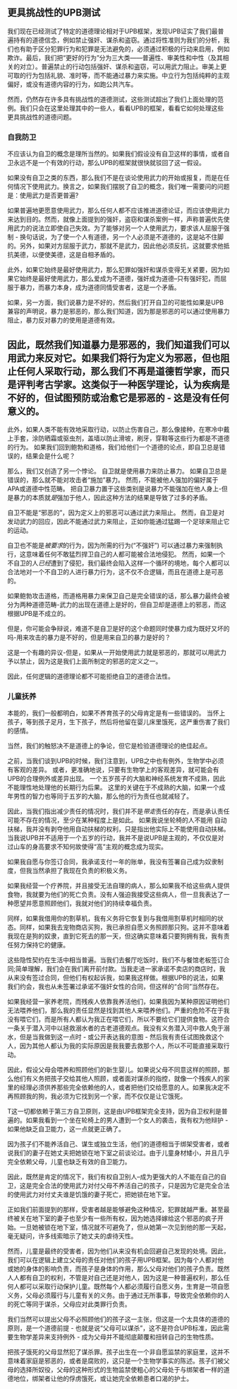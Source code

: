 ## 更具挑战性的UPB测试

我们现在已经测试了特定的道德理论相对于UPB框架，发现UPB证实了我们最普遍持有的道德信念，例如禁止强奸、谋杀和盗窃。通过将性准则为我们的分析，我们也有助于区分犯罪行为和犯罪是无法避免的，必须通过积极的行动来启用，例如欺诈。最后，我们把“更好的行为”分为三大类——普遍性、审美性和中性（及其相关的对立）。普遍禁止的行动包括强奸、谋杀和盗窃，可以用武力阻止。审美上更可取的行为包括礼貌、准时等，而不能通过暴力来实施。中立行为包括纯粹的主观偏好，或没有道德内容的行为，如跑公共汽车。

然而，仍然存在许多具有挑战性的道德测试，这些测试超出了我们上面处理的范例。我们只会在这里处理其中的一些人，看看UPB的框架，看看它如何处理这些更具挑战性的道德问题。

### 自我防卫

不应该认为自卫的概念是理所当然的。如果我们假设没有自卫这样的事情，或者自卫永远不是一个有效的行动，那么UPB的框架就很快就驳回了这一假设。 

如果没有自卫之类的东西，那么我们不是在谈论使用武力的开始或报复，而是在任何情况下使用武力。换言之，如果我们摆脱了自卫的概念，我们唯一需要问的问题是：使用武力是否更普遍?

如果普遍地更愿意使用武力，那么任何人都不应该推进道德论证，而应该使用武力来达到目的。然而，就像上面提到的强奸，盗窃和谋杀案例一样，声称普遍优先使用武力的说法立即使自己失效。为了能够对另一个人使用武力，要求该人屈服于强制 - 换句话说，为了使一个人有道德，另一个人必须是不道德的，这是站不住脚的。另外，如果对方屈服于武力，那就不是武力，因此他必须反抗，这就要求他抵抗美德，以便使美德，这是自相矛盾的。

此外，如果它始终是最好使用武力，那么犯罪如强奸和谋杀变得无关紧要，因为如果它始终是最好使用武力，那么爱成为不道德，强奸成为道德–只有强奸犯，而屈服于暴力，而暴力本身，成为道德同情受害者，这是一个矛盾。

如果，另一方面，我们说暴力是不好的，然后我们打开自卫的可能性如果是UPB兼容的声明说，暴力是邪恶的，那么我们知道，因为那是邪恶的可以通过使用暴力阻止，暴力反对暴力的使用是道德有效。

因此，既然我们知道暴力是邪恶的，我们知道我们可以用武力来反对它。如果我们将行为定义为邪恶，但也阻止任何人采取行动，那么我们不再是道德哲学家，而只是评判考古学家。这类似于一种医学理论，认为疾病是不好的，但试图预防或治愈它是邪恶的 - 这是没有任何意义的。
---------
此外，如果人类不能有效地采取行动，以防止伤害自己，那么像接种，在寒冷中戴上手套，涂防晒霜或驱虫剂，盖墙以防止滑坡，刷牙，穿鞋等这些行为都是不道德的行为。 如果我们回到鲍勃和道格，我们给他们一个道德的论点，即自卫总是错误的，结果会是什么呢？

那么，我们又创造了另一个悖论。 自卫就是使用暴力来防止暴力。 如果自卫总是错误的，那么就不能对攻击者“施加”暴力。 然而，不能被他人强加的偏好属于APA或道德中性范畴。 把自卫暴力置于这些类别是说暴力不能强加在他人身上-但是暴力的本质就*是*强加于他人，因此这种方法的结果是导致了过多的矛盾。

自卫不能是“邪恶的”，因为定义上的邪恶可以通过武力来阻止。 然而，自卫是对发动武力的回应，因此不能通过武力来阻止，正如你能通过猛踢一个足球来阻止它的运动。

自卫也不能是*被要求*的行为，因为所需的行为(“不强奸”) 可以通过暴力来强制执行，这意味着任何不敢猛烈捍卫自己的人都可能被合法地侵犯。 然而，如果一个不自卫的人*已经*遭到了侵犯，我们最终会陷入这样一个循环的境地，每个人都可以合法地对一个不自卫的人进行暴力行为，这不仅不合逻辑，而且在道德上是可恶的。

如果鲍勃攻击道格，而道格用暴力来保卫自己是完全错误的话，那么暴力最终会被分为两种道德范畴-武力的出现在道德上是好的，但自卫却是道德上的邪恶，而这根据UPB是不成立的。

但是，你可能会争辩说，难道不是自卫是好的这个命题同时使暴力成为既好又坏的吗-用来攻击的暴力是不好的，但是用来自卫的暴力是好的？

这是一个有趣的异议-但是，如果从一开始使用武力就是邪恶的，那就可以用武力予以禁止，因为这是我们上面所制定的邪恶的定义之一。

因此，任何逻辑的道德理论都不可能拒绝自卫的道德合法性。

### 儿童抚养

本能的，我们一般都明白，如果不养育孩子的父母肯定是有一些错误的。 当怀上孩子，等到孩子足月，生下孩子，然后将他留在婴儿床里饿死，这严重伤害了我们的感情。

当然，我们的触怒决不是道德上的争论，但它是检验道德理论的绝佳起点。

之前，当我们谈到UPB的时候，我们注意到，UPB之中也有例外，生物学中必须有客观的差异。 或者，更准确地说，只要有生物学上的客观差异，就可能会有UPB的合理例外或差异出现。 一个五岁孩子的大脑和神经系统发育不成熟，因此不能理性地处理他的长期行为后果。 这里的关键在于不成熟的大脑，如果一个成年男性的智力也等同于五岁的大脑，那么他的行为责任也就减轻了。

因此，当我们指出减少责任的情况时，我们并不是*带走*责任的存在，而是承认责任可能不存在的情况，至少在某种程度上是如此。 如果我说坐轮椅的人不能用
自动扶梯，我并没有剥夺他用自动扶梯的权利，只是指出他实际上不能使用自动扶梯。当我说UPB并不适用于一个五岁的行动，我并不是说UPB是主观的，不仅仅是对过山车的身高要求不知何故使得“高”主观的概念成为现实。

如果我自愿与你签订合同，我承诺支付一年的账单，我没有签署自己成为奴隶制度，但我当然承担了我现在负责的积极义务。

如果我经营一个疗养院，并且接受无法自理的病人，那么如果我不给这些病人提供食物，我就要为他们的死亡负责。没有人强迫我接受这些病人，但一旦我表达了一种愿望并愿意照顾他们，我就对他们的持续幸福负责。

同样，如果我借用你的割草机，我有义务将它恢复到与我借用割草机时相同的状态。同样，如果我去宠物商店买狗，我已承担自愿义务照顾那只狗。这并不意味着我现在是狗的奴隶，直到它死去的那一天，但这确实意味着只要狗拥有我，我有责任努力保持它的健康。 

这些隐性契约在生活中相当普遍。当我们去餐厅吃饭时，我们不与餐馆老板签订合同;简单理解，我们会在我们离开前付款。当我走进一家承诺不卖店的商店时，我从来没有签过合同，但他们有权起诉我，如果我这样做。根据UPB的说法，如果我们约会，我也从未签署过承诺不强奸女性的合同，但这样的“合同”当然存在。

如果我经营一家养老院，而残疾人依靠我养活他们，如果我因为某种原因证明他们无法喂养他们，那么我的责任显然是找到其他人来喂养他们。严重的危险不在于我没有喂它们，而是所有人都认为我正在喂它们，所以不要给它们提供食物。这符合一条关于潜入河中以拯救溺水者的古老道德观点。我没有义务潜入河中救人免于溺水，但是当我做到这一点时 - 或公开表达我的意图 - 然后我有责任试图挽救这个人，因为其他人都认为我的实际原因是我我要去救那个人，所以不可能直接采取行动。

因此，假设父母会喂养和照顾他们的新生婴儿。如果说父母不同意这样的照顾，那么他们有义务把孩子交给其他人照顾，或者面对谋杀的指控，就像一个残疾人的家里的经理必须供养那些完全依赖他的人，或者把他们交给愿意的人。如果我决定不再照顾我的狗，我必须为它找到另一个家，而不仅仅是让它饿死。

T这一切都依赖于第三方自卫原则，这是由UPB框架完全支持，因为自卫权利是普遍的。如果我看到一个坐在轮椅上的男人遭到一个女人的袭击，我有权为他辩护 - 如果他缺乏自卫能力，这一点就更正确了。

因为孩子们不能养活自己、谋生或独立生活，他们的道德相当于绑架受害者，或者说我们的妻子在她丈夫把她锁在地下室之前谈论过。由于儿童身材矮小，并且几乎完全依赖父母，儿童也缺乏有效的自卫能力。 

因此，既然是肯定的情况下，我们有权自卫别人–成为更强大的人不能在自己的自卫，这是完全合法的使用武力对付父母不养活自己的孩子，只是因为它是完全合法的使用武力对付丈夫谁是饥饿的妻子死亡，把她锁在地下室。

正如我们前面提到的那样，受害者越是能够避免这种情况，犯罪就越严重。甚至最终被关在地下室的妻子也至少有一些所有权，因为她选择嫁给这个邪恶的疯子开始。一旦她被锁在地下室，情况就不可避免了，但从她第一次见到他的那一天起，毫无疑问，许多线索暗示了她丈夫的虐待天性。

然而，儿童是最终的受害者，因为他们从来没有机会回避自己发现的处境。因此，我们可以在逻辑上建立父母的责任对他们的孩子用UPB框架。因为每个人都对他或她的身体的影响负责，而孩子是身体的作用，那么父母对他们的孩子负责。既然人人都有自卫的权利，不管是对自己还是对他人，因为这是一种普遍权利，那么任何人都可以采取行动保护儿童。既然每个人都必须履行自愿义务，生育是一项自愿义务，父母必须履行与儿童有关的义务。由于通过无所事事，导致完全依赖你的人的死亡等同于谋杀，父母应对此类罪行负责。

我们当然可以提出父母不必照顾他们的孩子这一主张，但这是一个太具体的道德的原则，是一个道德前提 - 也就是说“父母可以谋杀”，这不是符合UPB标准，因此需要生物学差异来支持例外 - 成为父母并不能彻底颠覆和扭转自己的生物性质。 

把孩子饿死的父母显然犯了谋杀罪。孩子出生在一个非自愿监禁的家庭里，这并不意味着家庭是邪恶的，或者是腐败的，这只是一个生物学事实的陈述。孩子们被父母的选择所奴役，父母的这种形式的生物监禁使粗心的父母处于与绑架者一样的道德地位，绑架者让他的俘虏饿死，或让她完全依赖患者口渴的护士。

